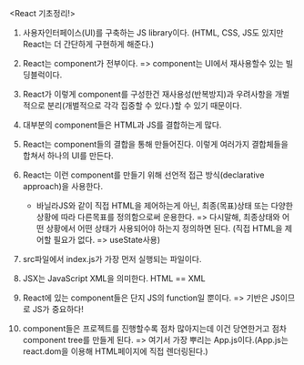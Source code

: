 <React 기초정리!>

1. 사용자인터페이스(UI)를 구축하는 JS library이다.
(HTML, CSS, JS도 있지만 React는 더 간단하게 구현하게 해준다.)

2. React는 component가 전부이다. => component는 UI에서 재사용할수 있는 빌딩블럭이다.

3. React가 이렇게 component를 구성한건 재사용성(반복방지)과 우려사항을 개벌적으로 분리(개벌적으로 각각 집중할 수 있다.)할 수 있기 때문이다.

4. 대부분의 component들은 HTML과 JS를 결합하는게 많다.

5. React는 component들의 결합을 통해 만들어진다. 이렇게 여러가지 결합체들을 합쳐서 하나의 UI를 만든다.

6. React는 이런 component를 만들기 위해 선언적 접근 방식(declarative approach)을 사용한다.
    - 바닐라JS와 같이 직접 HTML을 제어하는게 아닌, 최종(목표)상태 또는 다양한 상황에 따라 다른목표를 정의함으로써 운용한다.
    => 다시말해, 최종상태와 어떤 상황에서 어떤 상태가 사용되어야 하는지 정의하면 된다. (직접 HTML을 제어할 필요가 없다. => useState사용)

7. src파일에서 index.js가 가장 먼저 실행되는 파일이다.

8. JSX는 JavaScript XML을 의미한다. HTML == XML

9. React에 있는 component들은 단지 JS의 function일 뿐이다. => 기반은 JS이므로 JS가 중요하다!

10. component들은 프로젝트를 진행할수록 점차 많아지는데 이건 당연한거고 점차 component tree를 만들게 된다. => 여기서 가장 뿌리는 App.js이다.(App.js는 react.dom을 이용해 HTML페이지에 직접 렌더링된다.)
